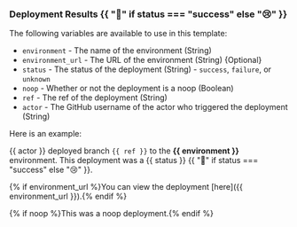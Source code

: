 ### Deployment Results {{ ":rocket:" if status === "success" else ":cry:" }}

The following variables are available to use in this template:

- `environment` - The name of the environment (String)
- `environment_url` - The URL of the environment (String) {Optional}
- `status` - The status of the deployment (String) - `success`, `failure`, or `unknown`
- `noop` - Whether or not the deployment is a noop (Boolean)
- `ref` - The ref of the deployment (String)
- `actor` - The GitHub username of the actor who triggered the deployment (String)

Here is an example:

{{ actor }} deployed branch `{{ ref }}` to the **{{ environment }}** environment. This deployment was a {{ status }} {{ ":rocket:" if status === "success" else ":cry:" }}.

{% if environment_url %}You can view the deployment [here]({{ environment_url }}).{% endif %}

{% if noop %}This was a noop deployment.{% endif %}